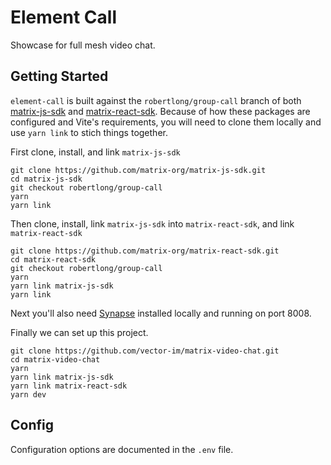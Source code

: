 # Element Call

Showcase for full mesh video chat.

## Getting Started

`element-call` is built against the `robertlong/group-call` branch of both [matrix-js-sdk](https://github.com/matrix-org/matrix-js-sdk/pull/1902) and [matrix-react-sdk](https://github.com/matrix-org/matrix-react-sdk/pull/6848). Because of how these packages are configured and Vite's requirements, you will need to clone them locally and use `yarn link` to stich things together.

First clone, install, and link `matrix-js-sdk`

```
git clone https://github.com/matrix-org/matrix-js-sdk.git
cd matrix-js-sdk
git checkout robertlong/group-call
yarn
yarn link
```

Then clone, install, link `matrix-js-sdk` into `matrix-react-sdk`, and link `matrix-react-sdk`

```
git clone https://github.com/matrix-org/matrix-react-sdk.git
cd matrix-react-sdk
git checkout robertlong/group-call
yarn
yarn link matrix-js-sdk
yarn link
```

Next you'll also need [Synapse](https://matrix-org.github.io/synapse/latest/setup/installation.html) installed locally and running on port 8008.

Finally we can set up this project.

```
git clone https://github.com/vector-im/matrix-video-chat.git
cd matrix-video-chat
yarn
yarn link matrix-js-sdk
yarn link matrix-react-sdk
yarn dev
```

## Config

Configuration options are documented in the `.env` file.
